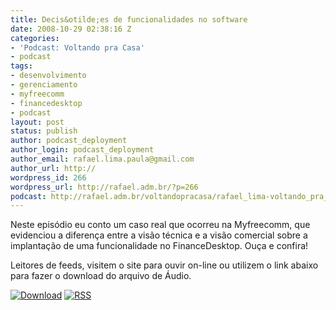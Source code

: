 ```yaml
---
title: Decis&otilde;es de funcionalidades no software
date: 2008-10-29 02:38:16 Z
categories:
- 'Podcast: Voltando pra Casa'
- podcast
tags:
- desenvolvimento
- gerenciamento
- myfreecomm
- financedesktop
- podcast
layout: post
status: publish
author: podcast_deployment
author_login: podcast_deployment
author_email: rafael.lima.paula@gmail.com
author_url: http://
wordpress_id: 266
wordpress_url: http://rafael.adm.br/?p=266
podcast: http://rafael.adm.br/voltandopracasa/rafael_lima-voltando_pra_casa-0030.mp3
---
```


Neste epis&oacute;dio eu conto um caso real que ocorreu na Myfreecomm, que evidenciou a diferen&ccedil;a entre a vis&atilde;o t&eacute;cnica e a vis&atilde;o comercial sobre a implanta&ccedil;&atilde;o de uma funcionalidade no FinanceDesktop. Ou&ccedil;a e confira!

Leitores de feeds, visitem o site para ouvir on-line ou utilizem o link abaixo para fazer o download do arquivo de &Aacute;udio.

<a class="noborder" href="http://rafael.adm.br/voltandopracasa/rafael_lima-voltando_pra_casa-0030.mp3" title="Download"><img src="http://rafael.adm.br/wp-content/themes/rafael_lima-rockinblue/images/download_green.gif" border="0" alt="Download" /></a> <a class="noborder" href="http://feeds.feedburner.com/rafael_lima_podcast" title="RSS"><img src="http://rafael.adm.br/wp-content/themes/rafael_lima-rockinblue/images/icn-feed-16x16.png" border="0" alt="RSS" /></a>

